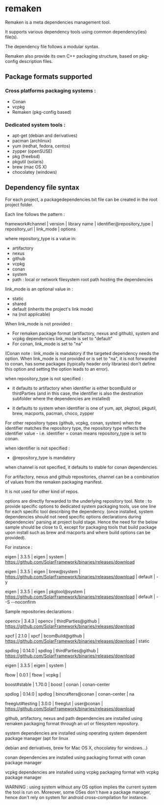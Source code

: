 # remaken

Remaken is a meta dependencies management tool.

It supports various dependency tools using common dependency(ies) file(s).

The dependency file follows a modular syntax.

Remaken also provide its own C++ packaging structure, based on pkg-config description files.

## Package formats supported
### Cross platforms packaging systems :
- Conan
- vcpkg
- Remaken (pkg-config based)

### Dedicated system tools :
- apt-get (debian and derivatives)
- pacman (archlinux)
- yum (redhat, fedora, centos)
- zypper (openSUSE)
- pkg (freebsd)
- pkgutil (solaris)
- brew (mac OS X)
- chocolatey (windows)

## Dependency file syntax

For each project, a packagedependencies.txt file can be created in the root project folder.

Each line follows the pattern :

framework#channel | version | library name | identifier@repository\_type | repository\_url | link\_mode | options

where repository_type is a value in:


- artifactory
- nexus
- github
- vcpkg
- conan
- system
- path : local or network filesystem root path hosting the dependencies

link_mode is an optional value in :

- static
- shared
- default (inherits the project's link mode)
- na (not applicable)

When link_mode is not provided :

- For remaken package format (artifactory, nexus and github), system and vcpkg dependencies link_mode is set to "default"
- For conan, link_mode is set to "na"

(Conan note : link_mode is mandatory if the targeted dependency needs the option. When link_mode is not provided or is set to "na", it is not forwarded to conan, has some packages (typically header only libraries) don't define this option and setting the option leads to an error).

when repository_type is not specified :

- it defaults to artifactory when identifier is either bcomBuild or thirdParties (and in this case, the identifier is also the destination subfolder where the dependencies are installed)

- it defaults to system when identifier is one of yum, apt, pkgtool, pkgutil, brew, macports, pacman, choco, zypper

For other repository types (github, vcpkg, conan, system) when the identifier matches the repository type,
the repository type reflects the identifier value - i.e. identifier = conan means repository_type is set to conan.

when identifier is not specified :

- @repository_type is mandatory

when channel is not specified, it defaults to stable for conan dependencies.

For artifactory, nexus and github repositories, channel can be a combination of values from the remaken packaging manifest. 

It is not used for other kind of repos.

options are directly forwarded to the underlying repository tool.
Note : to provide specific options to dedicated system packaging tools, use one line for each specific tool describing the dependency. (once installed, system dependencies should not need specific options declarations during dependencies' parsing at project build stage. Hence the need for the below sample should be close to 0, except for packaging tools that build package upon install such as brew and macports and where build options can be provided).

For instance :

eigen | 3.3.5 | eigen | system | https://github.com/SolarFramework/binaries/releases/download

eigen | 3.3.5 | eigen | brew@system | https://github.com/SolarFramework/binaries/releases/download | default | -y

eigen | 3.3.5 | eigen | pkgtool@system | https://github.com/SolarFramework/binaries/releases/download | default | --S --noconfirm


Sample repositories declarations :

opencv | 3.4.3 | opencv | thirdParties@github | https://github.com/SolarFramework/binaries/releases/download

xpcf | 2.1.0 | xpcf | bcomBuild@github | https://github.com/SolarFramework/binaries/releases/download | static

spdlog | 0.14.0 | spdlog | thirdParties@github | https://github.com/SolarFramework/binaries/releases/download

eigen | 3.3.5 | eigen | system |

fbow | 0.0.1 | fbow | vcpkg |

boost#stable | 1.70.0 | boost | conan | conan-center

spdlog | 0.14.0 | spdlog | bincrafters@conan | conan-center | na

freeglut#testing | 3.0.0 | freeglut | user@conan | https://github.com/SolarFramework/binaries/releases/download

github, artifactory, nexus and path dependencies are installed using remaken packaging format through an url or filesystem repository.

system dependencies are installed using operating system dependent package manager (apt for linux 

debian and derivatives, brew for Mac OS X, chocolatey for windows...)

conan dependencies are installed using packaging format with conan package manager

vcpkg dependencies are installed using vcpkg packaging format with vcpkg package manager

WARNING : using system without any OS option implies the current system the tool is run on.
Moreover, some OSes don't have a package manager, hence don't rely on system for android cross-compilation for instance.

